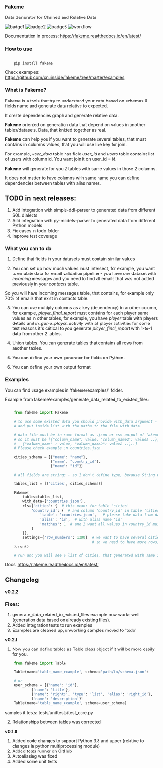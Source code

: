 ### Fakeme 

Data Generator for Chained and Relative Data

![badge1](https://img.shields.io/pypi/v/fakeme) ![badge2](https://img.shields.io/pypi/l/fakeme) ![badge3](https://img.shields.io/pypi/pyversions/fakeme) ![workflow](https://github.com/xnuinside/fakeme/actions/workflows/main.yml/badge.svg)

Documentation in process: https://fakeme.readthedocs.io/en/latest/ 

### How to use

```bash

    pip install fakeme

```

Check examples: https://github.com/xnuinside/fakeme/tree/master/examples

### What is Fakeme?

Fakeme is a tools that try to understand your data based on schemas & fields name and generate data relative to expected.

It create dependencies graph and generate relative data.

**Fakeme** oriented on generation data that depend on values in another tables/datasets.
Data, that knitted together as real.

**Fakeme** can help you if you want to generate several tables, that must contains in columns values, 
that you will use like key for join.

For example, *user_data* table has field *user_id* and *users* table contains list of users with column id. 
You want join it on user_id = id.

**Fakeme** will generate for you 2 tables with same values in those 2 columns. 

It does not matter to have columns with same name you can define dependencies between tables with alias names. 


## TODO in next releases:

1. Add integration with simple-ddl-parser to generated data from different SQL dialects
2. Add integration with py-models-parser to generated data from different Python models
3. Fix cases in todo folder
4. Improve test coverage 


### What you can to do

1. Define that fields in your datasets must contain similar values

2. You can set up how much values must intersect, for example, you want to emulate data for email validation pipeline -  you have one dataset with *incoming* messages  and you need to find all emails that was not added previously in your *contacts* table.

So you will have incoming messages table, that contains, for example only 70% of emails that exist in contacts table. 

3. You can use multiply columns as a key (dependency) in another column, for example, 
*player_final_report* must contains for each player same values as in other tables, for example, you have *player* table
with players details and *in_game_player_activity* with all player activities for some test reasons it's critical
to you generate *player_final_report* with 1-to-1 data from other 2 tables.
 
4. Union tables. You can generate tables that contains all rows from another tables. 

5. You can define your own generator for fields on Python.

6. You can define your own output format


### Examples


You can find usage examples in 'fakeme/examples/' folder.

Example from fakeme/examples/generate_data_related_to_existed_files:

```python

    from fakeme import Fakeme

    # to use some existed data you should provide with_data argument -
    # and put inside list with the paths to the file with data

    # data file must be in same format as .json or csv output of fakeme.
    # so it must be [{"column_name": value, "column_name2": value2 ..},
    #   {"column_name" : value, "column_name2": value2 ..}..]
    # Please check example in countries.json

    cities_schema = [{"name": "name"},
                     {"name": "country_id"},
                     {"name": "id"}]

    # all fields are strings - so I don't define type, because String will be used as default type for the column

    tables_list = [('cities', cities_schema)]

    Fakeme(
        tables=tables_list,
        with_data=['countries.json'],
        rls={'cities': {  # this mean: for table 'cities'
            'country_id': {  # and column 'country_id' in table 'cities'
                'table': 'countries.json',   # please take data from data  in countries.json
                'alias': 'id',  # with alias name 'id'
                'matches': 1  # and I want all values in country_id must be from countries.id column, all.
            }
        }},
        settings={'row_numbers': 1300}  # we want to have several cities for each country,
                                        # so we need to have more rows,
    ).run()

    # run and you will see a list of cities, that generated with same ids as in countries.json
```

Docs: https://fakeme.readthedocs.io/en/latest/


## Changelog
**v0.2.2**
### Fixes: 
1. generate_data_related_to_existed_files example now works well (generation data based on already existing files).
2. Added integration tests to run examples
3. Examples are cleaned up, unworking samples moved to 'todo'

**v0.2.1**
1. Now you can define tables as Table class object if it will be more easily for you.

```python
    from fakeme import Table

    Table(name='table_name_example', schema='path/to/schema.json')

    # or 
    user_schema = [{'name': 'id'},
            {'name': 'title'},
            {'name': 'rights', 'type': 'list', 'alias': 'right_id'},
            {'name': 'description'}]
    Table(name='table_name_example', schema=user_schema)
```
samples it tests: tests/unittests/test_core.py

2. Relationships between tables was corrected 


**v0.1.0**

1. Added code changes to support Python 3.8 and upper (relative to changes in python multiprocessing module)
2. Added tests runner on GitHub
3. Autoaliasing was fixed
4. Added some unit tests
